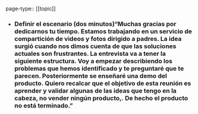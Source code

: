 page-type:: [[topic]]
- ### Definir el escenario (dos minutos)“Muchas gracias por dedicarnos tu tiempo. Estamos trabajando en un servicio de compartición de videos y fotos dirigido a padres. La idea surgió cuando nos dimos cuenta de que las soluciones actuales son frustrantes. La entrevista va a tener la siguiente estructura. Voy a empezar describiendo los problemas que hemos identificado y te preguntaré que te parecen. Posteriormente se enseñaré una demo del producto. Quiero recalcar que el objetivo de esta reunión es aprender y validar algunas de las ideas que tengo en la cabeza, no vender ningún producto,. De hecho el producto no está terminado.”


